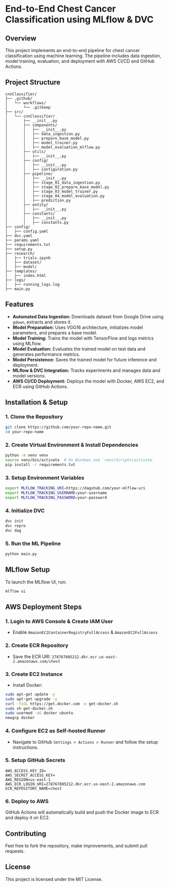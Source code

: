 # End-to-End Chest Cancer Classification using MLflow & DVC

## Overview
This project implements an end-to-end pipeline for chest cancer classification using machine learning. The pipeline includes data ingestion, model training, evaluation, and deployment with AWS CI/CD and GitHub Actions. 

## Project Structure
```
cnnClassifier/
├── .github/
│   └── workflows/
│       └── .gitkeep
├── src/
│   └── cnnClassifier/
│       ├── __init__.py
│       ├── components/
│       │   ├── __init__.py
│       │   ├── data_ingestion.py
│       │   ├── prepare_base_model.py
│       │   ├── model_trainer.py
│       │   ├── model_evaluation_mlflow.py
│       ├── utils/
│       │   ├── __init__.py
│       ├── config/
│       │   ├── __init__.py
│       │   ├── configuration.py
│       ├── pipeline/
│       │   ├── __init__.py
│       │   ├── stage_01_data_ingestion.py
│       │   ├── stage_02_prepare_base_model.py
│       │   ├── stage_03_model_trainer.py
│       │   ├── stage_04_model_evaluation.py
│       │   ├── prediction.py
│       ├── entity/
│       │   ├── __init__.py
│       ├── constants/
│       │   ├── __init__.py
│       │   ├── constants.py
├── config/
│   ├── config.yaml
├── dvc.yaml
├── params.yaml
├── requirements.txt
├── setup.py
├── research/
│   ├── trials.ipynb
│   ├── dataset/
│   ├── model/
├── templates/
│   ├── index.html
├── logs/
│   ├── running_logs.log
├── main.py
```

## Features
- **Automated Data Ingestion:** Downloads dataset from Google Drive using `gdown`, extracts and stores it.
- **Model Preparation:** Uses VGG16 architecture, initializes model parameters, and prepares a base model.
- **Model Training:** Trains the model with TensorFlow and logs metrics using MLflow.
- **Model Evaluation:** Evaluates the trained model on test data and generates performance metrics.
- **Model Persistence:** Saves the trained model for future inference and deployment.
- **MLflow & DVC Integration:** Tracks experiments and manages data and model versions.
- **AWS CI/CD Deployment:** Deploys the model with Docker, AWS EC2, and ECR using GitHub Actions.

## Installation & Setup
### 1. Clone the Repository
```sh
git clone https://github.com/your-repo-name.git
cd your-repo-name
```

### 2. Create Virtual Environment & Install Dependencies
```sh
python -m venv venv
source venv/bin/activate  # On Windows use `venv\Scripts\activate`
pip install -r requirements.txt
```

### 3. Setup Environment Variables
```sh
export MLFLOW_TRACKING_URI=https://dagshub.com/your-mlflow-uri
export MLFLOW_TRACKING_USERNAME=your-username
export MLFLOW_TRACKING_PASSWORD=your-password
```

### 4. Initialize DVC
```sh
dvc init
dvc repro
dvc dag
```

### 5. Run the ML Pipeline
```sh
python main.py
```

## MLflow Setup
To launch the MLflow UI, run:
```sh
mlflow ui
```

## AWS Deployment Steps
### 1. Login to AWS Console & Create IAM User
- Enable `AmazonEC2ContainerRegistryFullAccess` & `AmazonEC2FullAccess`

### 2. Create ECR Repository
- Save the ECR URI: `278767805212.dkr.ecr.us-east-2.amazonaws.com/chest`

### 3. Create EC2 Instance
- Install Docker:
```sh
sudo apt-get update -y
sudo apt-get upgrade -y
curl -fsSL https://get.docker.com -o get-docker.sh
sudo sh get-docker.sh
sudo usermod -aG docker ubuntu
newgrp docker
```

### 4. Configure EC2 as Self-hosted Runner
- Navigate to GitHub `Settings > Actions > Runner` and follow the setup instructions.

### 5. Setup GitHub Secrets
```
AWS_ACCESS_KEY_ID=
AWS_SECRET_ACCESS_KEY=
AWS_REGION=us-east-1
AWS_ECR_LOGIN_URI=278767805212.dkr.ecr.us-east-2.amazonaws.com
ECR_REPOSITORY_NAME=chest
```

### 6. Deploy to AWS
GitHub Actions will automatically build and push the Docker image to ECR and deploy it on EC2.

## Contributing
Feel free to fork the repository, make improvements, and submit pull requests.

## License
This project is licensed under the MIT License.

